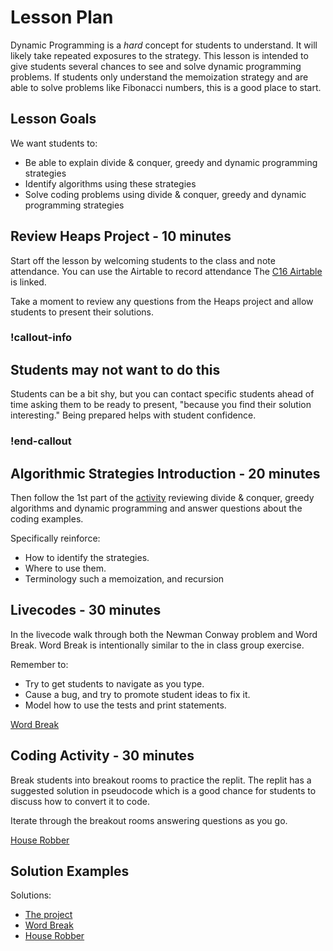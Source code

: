 # Lesson Plan

Dynamic Programming is a _hard_ concept for students to understand. It will likely take repeated exposures to the strategy. This lesson is intended to give students several chances to see and solve dynamic programming problems.  If students only understand the memoization strategy and are able to solve problems like Fibonacci numbers, this is a good place to start.

## Lesson Goals

We want students to:

- Be able to explain divide & conquer, greedy and dynamic programming strategies
- Identify algorithms using these strategies
- Solve coding problems using divide & conquer, greedy and dynamic programming strategies

## Review Heaps Project - 10 minutes

Start off the lesson by welcoming students to the class and note attendance. You can use the Airtable to record attendance The [C16 Airtable](https://airtable.com/appkfPQ769uxQLSei/tbl6oiA8ZG1wKUonM/viwgf4wesbLFMlg1L?blocks=hide) is linked.

Take a moment to review any questions from the Heaps project and allow students to present their solutions.

### !callout-info

## Students may not want to do this

Students can be a bit shy, but you can contact specific students ahead of time asking them to be ready to present, "because you find their solution interesting."  Being prepared helps with student confidence.

### !end-callout

## Algorithmic Strategies Introduction - 20 minutes

Then follow the 1st part of the [activity](./01-algorithms.md) reviewing divide & conquer, greedy algorithms and dynamic programming and answer questions about the coding examples.

Specifically reinforce:

- How to identify the strategies.
- Where to use them.
- Terminology such a memoization, and recursion

## Livecodes - 30 minutes

In the livecode walk through both the Newman Conway problem and Word Break.  Word Break is intentionally similar to the in class group exercise.

Remember to:

- Try to get students to navigate as you type.  
- Cause a bug, and try to promote student ideas to fix it.
- Model how to use the tests and print statements.

[Word Break](https://replit.com/@adadev/Word-break)

## Coding Activity - 30 minutes

Break students into breakout rooms to practice the replit. The replit has a suggested solution in pseudocode which is a good chance for students to discuss how to convert it to code.

Iterate through the breakout rooms answering questions as you go.

[House Robber](https://replit.com/@adadev/House-Robber)

## Solution Examples

Solutions:

- [The project](https://github.com/AdaGold/dynamic-programming/tree/python-solution)
- [Word Break](https://replit.com/@adadev/Word-break-Solution)
- [House Robber](https://replit.com/@adadev/House-Robber-Solution#house_robber/house_robber.py)
